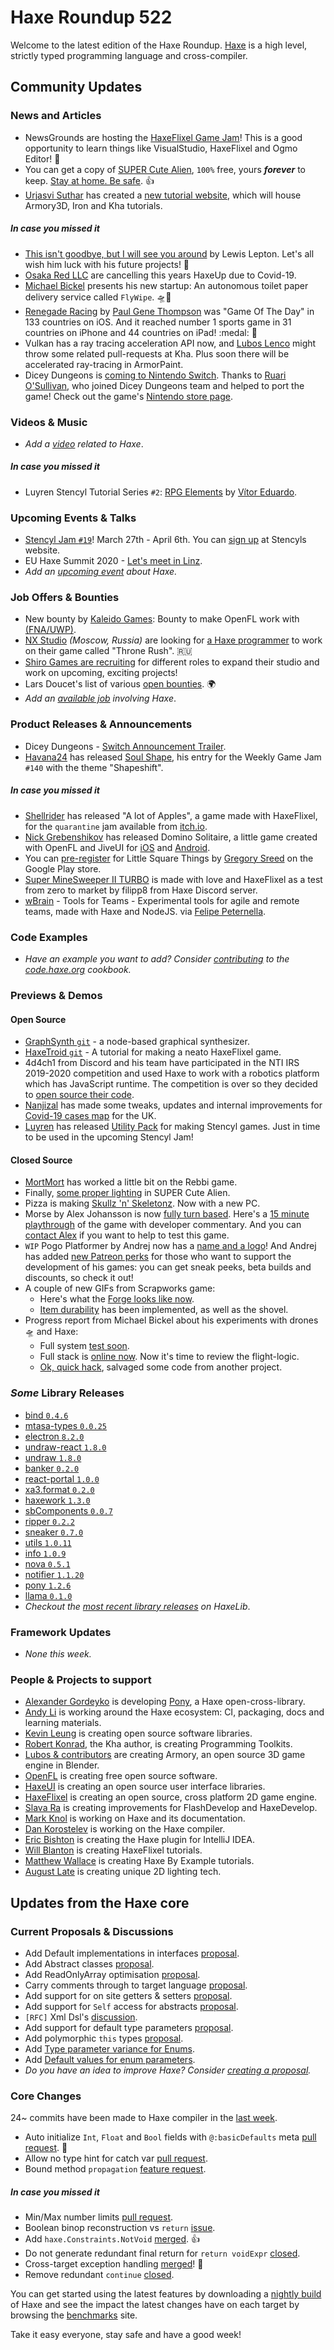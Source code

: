 [_template]: ../templates/roundup.html
[date]: / "2020-03-26 10:09:00"
[modified]: / "2020-03-26 10:55:00"
[published]: / "2020-03-26 12:00:00"
[description]: / "The latest news covering the Haxe community, featuring upcoming talks, the latest HaxeLib releases, game previews and lots more!"
[contributor]: https://twitter.com/teormech "Alexander Hohlov"

# Haxe Roundup 522

Welcome to the latest edition of the Haxe Roundup. [Haxe](http://haxe.org/?ref=haxe.io) is a high level, strictly typed programming language and cross-compiler.

## Community Updates

### News and Articles

- NewsGrounds are hosting the [HaxeFlixel Game Jam](https://www.newgrounds.com/bbs/topic/1450269#bbspost26465536_post_text)! This is a good opportunity to learn things like VisualStudio, HaxeFlixel and Ogmo Editor! :star2:
- You can get a copy of [SUPER Cute Alien](https://twitter.com/SUPERCuteAlien/status/1242206098419056640), `100%` free, yours _**forever**_ to keep. [Stay at home. Be safe](https://setentia-studios.itch.io/super-cute-alien). :+1:
- [Urjasvi Suthar](https://twitter.com/UrjasviS/status/1240657697457999874) has created a [new tutorial website](https://blackgoku36.github.io/BG36-tutorials/), which will house Armory3D, Iron and Kha tutorials.

##### _In case you missed it_

- [This isn't goodbye, but I will see you around](https://www.youtube.com/watch?v=zsDp016VHMI) by Lewis Lepton. Let's all wish him luck with his future projects! :star2:
- [Osaka Red LLC](https://twitter.com/osakared/status/1238153091461132288) are cancelling this years HaxeUp due to Covid-19.
- [Michael Bickel](https://twitter.com/dazKind/status/1239161849846861824) presents his new startup: An autonomous toilet paper delivery service called `FlyWipe`. 🛸🧻
- [Renegade Racing](https://apps.apple.com/ca/app/renegade-racing/id1355912318) by [Paul Gene Thompson](https://twitter.com/PaulGene/status/1240076778217013249) was "Game Of The Day" in 133 countries on iOS.  And it reached number 1 sports game in 31 countries on iPhone and 44 countries on iPad! :medal: :star2:
- Vulkan has a ray tracing acceleration API now, and [Lubos Lenco](https://twitter.com/luboslenco/status/1239957279698493441) might throw some related pull-requests at Kha. Plus soon there will be accelerated ray-tracing in ArmorPaint.
- Dicey Dungeons is [coming to Nintendo Switch](https://twitter.com/terrycavanagh/status/1240237782494142465). Thanks to [Ruari O'Sullivan](https://twitter.com/randomnine), who joined Dicey Dungeons team and helped to port the game! Check out the game's [Nintendo store page](https://www.nintendo.com/games/detail/dicey-dungeons-switch/).

### Videos & Music

- _Add a [video](https://github.com/skial/haxe.io/labels/video) related to Haxe_.

##### _In case you missed it_

- Luyren Stencyl Tutorial Series `#2`: [RPG Elements](https://www.youtube.com/watch?v=O-fmaYXjOBY&feature=youtu.be) by [Vítor Eduardo](https://twitter.com/LuyrenStencyl/status/1237822759465598977).

### Upcoming Events & Talks

- [Stencyl Jam `#19`](https://twitter.com/Stencyl/status/1240400427524534277)! March 27th - April 6th. You can [sign up](https://itch.io/jam/stencyl-jam-19) at Stencyls website.
- EU Haxe Summit 2020 - [Let's meet in Linz](https://community.haxe.org/t/eu-haxe-summit-2020-lets-meet-in-linz/2114).
- _Add an [upcoming event](https://github.com/skial/haxe.io/labels/events) about Haxe._

### Job Offers & Bounties

- New bounty by [Kaleido Games](https://twitter.com/KaleidoGames): Bounty to make OpenFL work with [(FNA/UWP)](https://community.openfl.org/t/bounty-to-make-openfl-work-with-fna-uwp-300usd-150usd/12328).
- [NX Studio](https://studionx.ru/) _(Moscow, Russia)_ are looking for [a Haxe programmer](https://hh.ru/vacancy/35432606) to work on their game called "Throne Rush". :ru:
- [Shiro Games are recruiting](https://twitter.com/ncannasse/status/1166704326485651457) for different roles to expand their studio and work on upcoming, exciting projects!
- Lars Doucet's list of various [open bounties](https://github.com/larsiusprime/larsBounties/issues). :earth_africa:
- _Add an [available job](https://github.com/skial/haxe.io/labels/jobs) involving Haxe_.

### Product Releases & Announcements

- Dicey Dungeons - [Switch Announcement Trailer](https://www.youtube.com/watch?v=f3ipCKpW23c).
- [Havana24](https://twitter.com/hav24/status/1241079815953887240) has released [Soul Shape](https://havana24.itch.io/soulshape), his entry for the Weekly Game Jam `#140` with the theme "Shapeshift".

##### _In case you missed it_

- [Shellrider](https://twitter.com/shellrider_game/status/1239635919721955328) has released "A lot of Apples", a game made with HaxeFlixel, for the `quarantine` jam available from [itch.io](https://datschy.itch.io/a-lot-of-apples).
- [Nick Grebenshikov](https://twitter.com/grebenshikov_n/status/1239017326655287296) has released Domino Solitaire, a little game created with OpenFL and JiveUI for [iOS](https://apps.apple.com/us/app/domino-solitaire-12/id1502526177) and [Android](https://play.google.com/store/apps/details?id=com.popov.domino.Domino).
- You can [pre-register](https://play.google.com/store/apps/details?id=com.greed.lst) for Little Square Things by [Gregory Sreed](https://twitter.com/gregorysreed/status/1238670422499045376) on the Google Play store.
- [Super MineSweeper II TURBO](https://ottob.it/super-minesweeper-2-turbo/) is made with love and HaxeFlixel as a test from zero to market by filipp8 from Haxe Discord server.
- [wBrain](https://tools.wbrain.me/) - Tools for Teams - Experimental tools for agile and remote teams, made with Haxe and NodeJS. via [Felipe Peternella](https://twitter.com/felipevex/status/1240358238660497408).

### Code Examples

- _Have an example you want to add? Consider [contributing](https://github.com/HaxeFoundation/code-cookbook#contributing-articles) to the [code.haxe.org](https://code.haxe.org/) cookbook._

### Previews & Demos

#### Open Source

- [GraphSynth `git`](https://github.com/saharan/GraphSynth) - a node-based graphical synthesizer.
- [HaxeTroid `git`](https://github.com/chosencharacters/HaxeTroid) - A tutorial for making a neato HaxeFlixel game.
- 4d4ch1 from Discord and his team have participated in the NTI IRS 2019-2020 competition and used Haxe to work with a robotics platform which has JavaScript runtime. The competition is over so they decided to [open source their code](https://github.com/run4w4y/nti_irs).
- [Nanjizal](https://twitter.com/Nanjizal_net/status/1241739335982088193) has made some tweaks, updates and internal improvements for [Covid-19 cases map](https://nanjizal.github.io/covid19/bin/index.html?test4) for the UK.
- [Luyren](https://twitter.com/LuyrenStencyl/status/1242192471146332160) has released [Utility Pack](https://luyren.itch.io/luyrens-utility-pack) for making Stencyl games. Just in time to be used in the upcoming Stencyl Jam!

#### Closed Source

- [MortMort](https://twitter.com/mnrART/status/1240618352789372929) has worked a little bit on the Rebbi game.
- Finally, [some proper lighting](https://twitter.com/SUPERCuteAlien/status/1242961152642027526) in SUPER Cute Alien.
- Pizza is making [Skullz 'n' Skeletonz](https://twitter.com/Pizzamakesgames/status/1242814845801639938). Now with a new PC.
- Morse by Alex Johansson is now [fully turn based](https://twitter.com/alexvscoding/status/1240929578291474432). Here's a [15 minute playthrough](https://www.youtube.com/watch?v=J_DszQkEvBs) of the game with developer commentary. And you can [contact Alex](https://twitter.com/alexvscoding/status/1242040458022457344) if you want to help to test this game.
- `WIP` Pogo Platformer by Andrej now has a [name and a logo](https://twitter.com/ohsat_games/status/1241431901778345990)! And Andrej has added [new Patreon perks](https://www.ohsat.com/post/patreon-revamps-2/) for those who want to support the development of his games: you can get sneak peeks, beta builds and discounts, so check it out!
- A couple of new GIFs from Scrapworks game:
    - Here's what the [Forge looks like now](https://twitter.com/J0SHArt/status/1240594371021594624).
    - [Item durability](https://twitter.com/J0SHArt/status/1240628174192508929) has been implemented, as well as the shovel.
- Progress report from Michael Bickel about his experiments with drones 🛸 and Haxe:
    - Full system [test soon](https://twitter.com/dazKind/status/1240682290050629632).
    - Full stack is [online now](https://twitter.com/dazKind/status/1242486680113819648). Now it's time to review the flight-logic.
    - [Ok, quick hack](https://twitter.com/dazKind/status/1242792849625747458), salvaged some code from another project.

### _Some_ Library Releases

- [bind `0.4.6`](https://lib.haxe.org/p/bind/)
- [mtasa-types `0.0.25`](https://lib.haxe.org/p/mtasa-types/)
- [electron `8.2.0`](https://lib.haxe.org/p/electron/)
- [undraw-react `1.8.0`](https://lib.haxe.org/p/undraw-react/)
- [undraw `1.8.0`](https://lib.haxe.org/p/undraw/)
- [banker `0.2.0`](https://lib.haxe.org/p/banker/)
- [react-portal `1.0.0`](https://lib.haxe.org/p/react-portal/)
- [xa3.format `0.2.0`](https://lib.haxe.org/p/xa3.format/)
- [haxework `1.3.0`](https://lib.haxe.org/p/haxework/)
- [sbComponents `0.0.7`](https://lib.haxe.org/p/sbComponents/)
- [ripper `0.2.2`](https://lib.haxe.org/p/ripper/)
- [sneaker `0.7.0`](https://lib.haxe.org/p/sneaker/)
- [utils `1.0.11`](https://lib.haxe.org/p/utils/)
- [info `1.0.9`](https://lib.haxe.org/p/info/)
- [nova `0.5.1`](https://lib.haxe.org/p/nova/)
- [notifier `1.1.20`](https://lib.haxe.org/p/notifier/)
- [pony `1.2.6`](https://lib.haxe.org/p/pony/)
- [llama `0.1.0`](https://lib.haxe.org/p/llama/)
- _Checkout the [most recent library releases](https://lib.haxe.org/recent/) on HaxeLib_.

### Framework Updates

- _None this week._

### People & Projects to support

- [Alexander Gordeyko](https://www.patreon.com/axgord) is developing [Pony](https://github.com/AxGord/Pony), a Haxe open-cross-library.
- [Andy Li](https://github.com/users/andyli/sponsorship) is working around the Haxe ecosystem: CI, packaging, docs and learning materials.
- [Kevin Leung](https://www.patreon.com/kevinresol) is creating open source software libraries.
- [Robert Konrad](https://www.patreon.com/RobDangerous), the Kha author, is creating Programming Toolkits.
- [Lubos & contributors](https://armory3d.org/fund) are creating Armory, an open source 3D game engine in Blender.
- [OpenFL](https://www.patreon.com/openfl) is creating free open source software.
- [HaxeUI](https://www.patreon.com/haxeui) is creating an open source user interface libraries.
- [HaxeFlixel](https://www.patreon.com/haxeflixel) is creating an open source, cross platform 2D game engine.
- [Slava Ra](https://www.patreon.com/slavara) is creating improvements for FlashDevelop and HaxeDevelop.
- [Mark Knol](https://www.patreon.com/markknol) is working on Haxe and its documentation.
- [Dan Korostelev](https://www.patreon.com/nadako) is working on the Haxe compiler.
- [Eric Bishton](https://www.patreon.com/EricBishton) is creating the Haxe plugin for IntelliJ IDEA.
- [Will Blanton](https://www.patreon.com/x01010111) is creating HaxeFlixel tutorials.
- [Matthew Wallace](https://www.patreon.com/haxeexamples) is creating Haxe By Example tutorials.
- [August Late](https://www.patreon.com/augustlate) is creating unique 2D lighting tech.

## Updates from the Haxe core

### Current Proposals & Discussions

- Add Default implementations in interfaces [proposal](https://github.com/HaxeFoundation/haxe-evolution/pull/70).
- Add Abstract classes [proposal](https://github.com/HaxeFoundation/haxe-evolution/pull/69).
- Add ReadOnlyArray optimisation [proposal](https://github.com/HaxeFoundation/haxe-evolution/pull/68).
- Carry comments through to target language [proposal](https://github.com/HaxeFoundation/haxe-evolution/pull/65).
- Add support for on site getters & setters [proposal](https://github.com/HaxeFoundation/haxe-evolution/pull/63).
- Add support for `Self` access for abstracts [proposal](https://github.com/HaxeFoundation/haxe-evolution/pull/62).
- `[RFC]` Xml Dsl's [discussion](https://github.com/HaxeFoundation/haxe-evolution/issues/60).
- Add support for default type parameters [proposal](https://github.com/HaxeFoundation/haxe-evolution/pull/50).
- Add polymorphic `this` types [proposal](https://github.com/HaxeFoundation/haxe-evolution/pull/36).
- Add [Type parameter variance for Enums](https://github.com/HaxeFoundation/haxe-evolution/pull/28).
- Add [Default values for enum parameters](https://github.com/HaxeFoundation/haxe-evolution/issues/27).
- _Do you have an idea to improve Haxe? Consider [creating a proposal]._

### Core Changes

24~ commits have been made to Haxe compiler in the [last week].

- Auto initialize `Int`, `Float` and `Bool` fields with `@:basicDefaults` meta [pull request](https://github.com/HaxeFoundation/haxe/pull/9265). :star2:
- Allow no type hint for catch var [pull request](https://github.com/HaxeFoundation/haxe/pull/9269).
- Bound method `propagation` [feature request](https://github.com/HaxeFoundation/haxe/issues/9268).

##### _In case you missed it_

- Min/Max number limits [pull request](https://github.com/HaxeFoundation/haxe/pull/9240).
- Boolean binop reconstruction vs `return` [issue](https://github.com/HaxeFoundation/haxe/issues/9249).
- Add `haxe.Constraints.NotVoid` [merged](https://github.com/HaxeFoundation/haxe/pull/8357). :+1:
- Do not generate redundant final return for `return voidExpr` [closed](https://github.com/HaxeFoundation/haxe/issues/6420).
- Cross-target exception handling [merged](https://github.com/HaxeFoundation/haxe/pull/9124)! :star2:
- Remove redundant `continue` [closed](https://github.com/HaxeFoundation/haxe/issues/8952).

You can get started using the latest features by downloading a [nightly build] of Haxe and see the impact the latest changes have on each target by browsing the [benchmarks] site.

Take it easy everyone, stay safe and have a good week!

[benchmarks]: https://benchs.haxe.org/
[nightly build]: http://build.haxe.org
[creating a proposal]: https://github.com/HaxeFoundation/haxe-evolution
[last week]: https://github.com/issues?q=closed:2020-03-19..2020-03-26+org:haxefoundation+is:closed+
